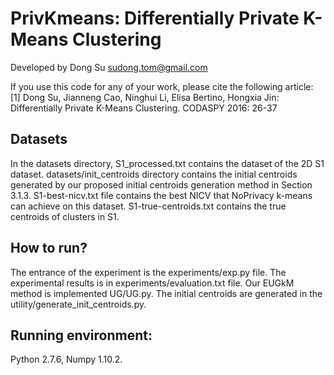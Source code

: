 # PrivKmeans: Differentially Private K-Means Clustering
Developed by Dong Su <sudong.tom@gmail.com>

If you use this code for any of your work, please cite the following article:
[1] Dong Su, Jianneng Cao, Ninghui Li, Elisa Bertino, Hongxia Jin: Differentially Private K-Means Clustering. CODASPY 2016: 26-37

Datasets
------------
In the datasets directory, S1_processed.txt contains the dataset of the 2D S1 dataset.  datasets/init_centroids directory contains the initial centroids generated by our proposed initial centroids generation method in Section 3.1.3.  S1-best-nicv.txt file contains the best NICV that NoPrivacy k-means can achieve on this dataset.  S1-true-centroids.txt contains the true centroids of clusters in S1. 

How to run?
------------
The entrance of the experiment is the experiments/exp.py file.  The experimental results is in experiments/evaluation.txt file.  Our EUGkM method is implemented UG/UG.py.  The initial centroids are generated in the utility/generate_init_centroids.py.  

Running environment:
-------------
Python 2.7.6, Numpy 1.10.2. 
